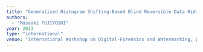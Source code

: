 ```yaml
---
title: "Generalized Histogram Shifting-Based Blind Reversible Data Hiding with Balanced and Guarded Double Side Modification"
authors:
  - "Masaaki FUJIYOSHI"
year: 2013
type: "international"
venue: "International Workshop on Digital-Forensics and Watermarking, pp. 10.3, Auckland, New Zealand, 2013-10-04."
---
```

